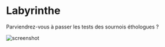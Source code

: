 # Labyrinthe

Parviendrez-vous à passer les tests des sournois éthologues ?

![screenshot](https://git.malingrey.fr/adrien/Labyrinthe/raw/branch/master/thumbnail.png)